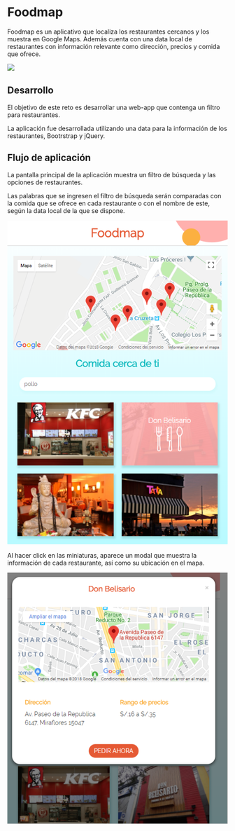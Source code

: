 # Foodmap

Foodmap es un aplicativo que localiza los restaurantes cercanos y los muestra en Google Maps. Además cuenta con una data local de restaurantes con información relevante como dirección, precios y comida que ofrece.

![](https://fotos.subefotos.com/b07abe06869985a51231621065b1e11ao.png
)

## Desarrollo

El objetivo de este reto es desarrollar una web-app que contenga un filtro para restaurantes.

La aplicación fue desarrollada utilizando una data para la información de los restaurantes, Bootrstrap y jQuery.

## Flujo de aplicación

La pantalla principal de la aplicación muestra un filtro de búsqueda y las opciones de restaurantes.

Las palabras que se ingresen el filtro de búsqueda serán comparadas con la comida que se ofrece en cada restaurante o con el nombre de este, según la data local de la que se dispone.

![](assets/docs/vista2.png)

Al hacer click en las miniaturas, aparece un modal que muestra la información de cada restaurante, así como su ubicación en el mapa.

![](assets/docs/vista3.png)